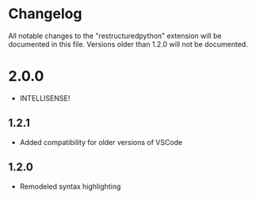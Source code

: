 # Changelog

All notable changes to the "restructuredpython" extension will be documented in this file. Versions older than 1.2.0 will not be documented.

# 2.0.0

- INTELLISENSE!


## 1.2.1
- Added compatibility for older versions of VSCode

## 1.2.0

- Remodeled syntax highlighting

